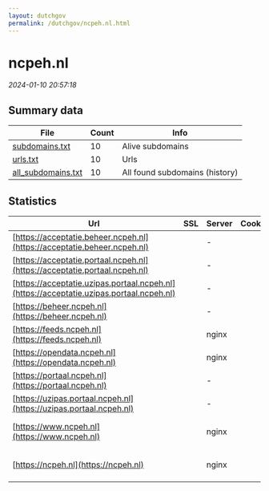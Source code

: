 ```yaml
---
layout: dutchgov
permalink: /dutchgov/ncpeh.nl.html
---
```



# ncpeh.nl
*2024-01-10 20:57:18*
## Summary data


| File       | Count | Info |
|------------|-------|------|
|[subdomains.txt](/data/ncpeh.nl/subdomains.txt)|10|Alive subdomains|
|[urls.txt](/data/ncpeh.nl/urls.txt)|10|Urls|
|[all_subdomains.txt](/data/ncpeh.nl/all_subdomains.txt)|10|All found subdomains (history)|


## Statistics


| Url | SSL | Server | Cookie | HSTS | CSP | XFO | XXP | RP | Tech |Title |
|------------|-------|------|------|------|------|------|------|------|------|------|
|[https://acceptatie.beheer.ncpeh.nl](https://acceptatie.beheer.ncpeh.nl)| |-| |:white_check_mark: | :white_check_mark:| :white_check_mark: | :white_check_mark: | :white_check_mark: |HSTS||
|[https://acceptatie.portaal.ncpeh.nl](https://acceptatie.portaal.ncpeh.nl)| |-| | | | | | :white_check_mark: |HSTS||
|[https://acceptatie.uzipas.portaal.ncpeh.nl](https://acceptatie.uzipas.portaal.ncpeh.nl)| |-| | | | | | :white_check_mark: |HSTS||
|[https://beheer.ncpeh.nl](https://beheer.ncpeh.nl)| |-| |:white_check_mark: | :white_check_mark:| :white_check_mark: | :white_check_mark: | :white_check_mark: |HSTS||
|[https://feeds.ncpeh.nl](https://feeds.ncpeh.nl)| |nginx| |:white_check_mark: | | :white_check_mark: | :white_check_mark: | :white_check_mark: |HSTS Nginx||
|[https://opendata.ncpeh.nl](https://opendata.ncpeh.nl)| |nginx| |:white_check_mark: | | :white_check_mark: | :white_check_mark: | :white_check_mark: |HSTS Nginx||
|[https://portaal.ncpeh.nl](https://portaal.ncpeh.nl)| |-| |:white_check_mark: |:warning: | :white_check_mark: | :white_check_mark: | :white_check_mark: |HSTS|NCPEH|
|[https://uzipas.portaal.ncpeh.nl](https://uzipas.portaal.ncpeh.nl)| |-| |:white_check_mark: |:warning: | :white_check_mark: | :white_check_mark: | :white_check_mark: |HSTS|NCPEH|
|[https://www.ncpeh.nl](https://www.ncpeh.nl)| |nginx| |:white_check_mark: |:warning: | :white_check_mark: | :white_check_mark: | :white_check_mark: |Bloomreach HSTS Nginx|Home | NCPeH-NL|
|[https://ncpeh.nl](https://ncpeh.nl)| |nginx| |:white_check_mark: |:warning: | :white_check_mark: | :white_check_mark: | :white_check_mark: |HSTS Nginx|301 Moved Perman...|
